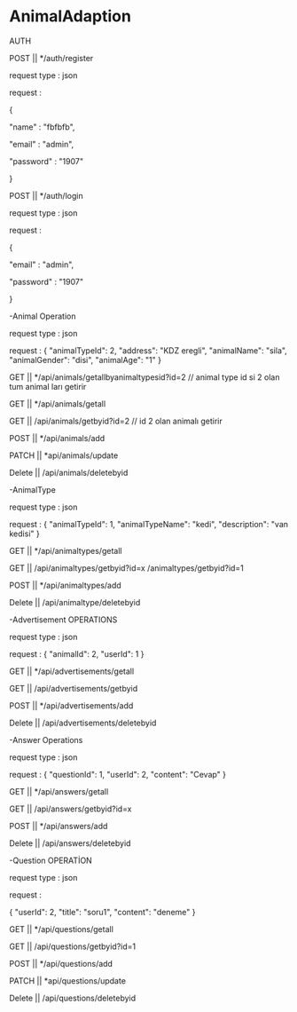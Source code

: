 # AnimalAdaption

AUTH

POST || */auth/register

request type : json

request :

{

"name" : "fbfbfb",

"email" : "admin",

"password" : "1907"

}

POST || */auth/login

request type : json

request :

{

"email" : "admin",

"password" : "1907"

}



-Animal Operation

request type : json

request :
{
            "animalTypeId": 2,
            "address": "KDZ eregli",
            "animalName": "sila",
            "animalGender": "disi",
            "animalAge": "1"
        }



GET || */api/animals/getallbyanimaltypesid?id=2 // animal type id si 2 olan tum animal ları getirir

GET || */api/animals/getall

GET ||  /api/animals/getbyid?id=2 // id 2 olan animalı getirir

POST || */api/animals/add

PATCH || *api/animals/update

Delete || /api/animals/deletebyid



-AnimalType

request type : json

request :
{
            "animalTypeId": 1,
            "animalTypeName": "kedi",
            "description": "van kedisi"
        }


GET || */api/animaltypes/getall

GET ||  /api/animaltypes/getbyid?id=x               /animaltypes/getbyid?id=1
	
POST || */api/animaltypes/add

Delete || /api/animaltype/deletebyid


-Advertisement OPERATIONS

request type : json

request :
{
            "animalId": 2,
            "userId": 1
      }

GET || */api/advertisements/getall

GET ||  /api/advertisements/getbyid

POST || */api/advertisements/add

Delete || /api/advertisements/deletebyid



-Answer Operations

request type : json

request :
{
            "questionId": 1,
            "userId": 2,
            "content": "Cevap"
        }

GET || */api/answers/getall 

GET ||  /api/answers/getbyid?id=x

POST || */api/answers/add 

Delete || /api/answers/deletebyid


-Question OPERATİON

request type : json

request :

{
            "userId": 2,
            "title": "soru1",
            "content": "deneme"
        }

GET || */api/questions/getall 

GET ||  /api/questions/getbyid?id=1

POST || */api/questions/add 

PATCH || *api/questions/update

Delete || /api/questions/deletebyid
